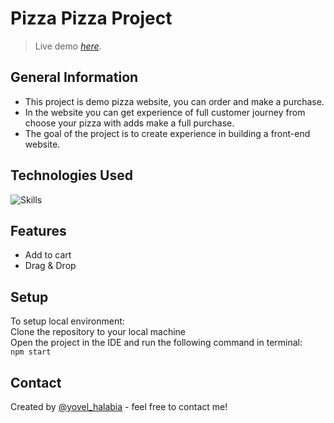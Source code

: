 # Pizza Pizza Project

> Live demo [_here_](https://pizza-pizza-project.vercel.app/).

## General Information
- This project is demo pizza website, you can order and make a purchase.
- In the website you can get experience of full customer journey from choose your pizza with adds make a full purchase.
- The goal of the project is to create experience in building a front-end website.


## Technologies Used
![Skills](https://skills.thijs.gg/icons?i=nodejs,react&perline=3)

## Features
- Add to cart
- Drag & Drop


## Setup
To setup local environment:<br/>
Clone the repository to your local machine<br/>
Open the project in the IDE and run the following command in terminal:<br/>
`npm start`<br/>

## Contact
Created by [@yovel_halabia](https://www.linkedin.com/in/yovel-halabia-450a2b1b2/) - feel free to contact me!
